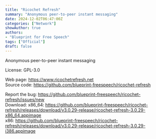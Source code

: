 ```yaml
---
title: "Ricochet Refresh"
summary: "Anonymous peer-to-peer instant messaging"
date: 2024-12-02T06:47:00Z
categories: ["Network"]
showAuthor: true
authors:
- "Blueprint for Free Speech"
tags: ["Official"]
draft: false
---
```


Anonymous peer-to-peer instant messaging

License: GPL-3.0

Web page: <https://www.ricochetrefresh.net>  
Source code: <https://github.com/blueprint-freespeech/ricochet-refresh>

Report the bug: <https://github.com/blueprint-freespeech/ricochet-refresh/issues/new>  
Download:   x86_64: <https://github.com/blueprint-freespeech/ricochet-refresh/releases/download/v3.0.29-release/ricochet-refresh-3.0.29-x86_64.appimage>  
            x86: <https://github.com/blueprint-freespeech/ricochet-refresh/releases/download/v3.0.29-release/ricochet-refresh-3.0.29-i386.appimage>
